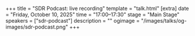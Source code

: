+++
title = "SDR Podcast: live recording"
template = "talk.html"
[extra]
  date = "Friday, October 10, 2025"
  time = "17:00–17:30"
  stage = "Main Stage"
  speakers = ["sdr-podcast"]
  description = ""
  ogimage = "/images/talks/og-images/sdr-podcast.png"
+++
